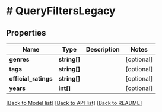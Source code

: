 # # QueryFiltersLegacy

## Properties

Name | Type | Description | Notes
------------ | ------------- | ------------- | -------------
**genres** | **string[]** |  | [optional]
**tags** | **string[]** |  | [optional]
**official_ratings** | **string[]** |  | [optional]
**years** | **int[]** |  | [optional]

[[Back to Model list]](../../README.md#models) [[Back to API list]](../../README.md#endpoints) [[Back to README]](../../README.md)
